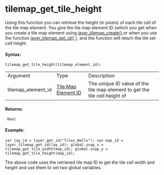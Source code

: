 # tilemap_get_tile_height

Using this function you can retrieve the height (in pixels) of each tile
cell of the tile map element. You give the tile map element ID (which
you get when you create a tile map element using [
layer_tilemap_create() ](layer_tilemap_create) or when you use the
function [ layer_tilemap_get_id() ](layer_tilemap_get_id) ), and the
function will return the tile set cell height.

#### Syntax:

``` gml
tilemap_get_tile_height(tilemap_element_id);
```

|                    |                                                                                                                                             |                                                                            |
|--------------------|---------------------------------------------------------------------------------------------------------------------------------------------|----------------------------------------------------------------------------|
| Argument           | Type                                                                                                                                        | Description                                                                |
| tilemap_element_id |  [Tile Map Element ID](../../../../../../GameMaker_Language/GML_Reference/Asset_Management/Rooms/Tile_Map_Layers/layer_tilemap_get_id)  | The unique ID value of the tile map element to get the tile cell height of |

#### Returns:

``` gml
 Real
```

#### Example:

``` gml
var lay_id = layer_get_id("Tiles_Walls"); var map_id = layer_tilemap_get_id(lay_id); global.snap_x = tilemap_get_tile_width(map_id); global.snap_y = tilemap_get_tile_height(map_id);
```

The above code uses the retrieved tile map ID to get the tile cell width
and height and use them to set two global variables.
